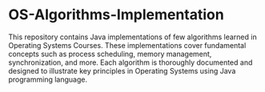 # OS-Algorithms-Implementation
This repository contains Java implementations of few algorithms learned in Operating Systems Courses. These implementations cover fundamental concepts such as process scheduling, memory management, synchronization, and more. Each algorithm is thoroughly documented and designed to illustrate key principles in Operating Systems using Java programming language.
